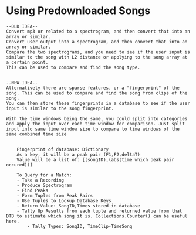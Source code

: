 # Using Predownloaded Songs

    --OLD IDEA--
    Convert mp3 or related to a spectrogram, and then convert that into an array or similar.
    Convert user output into a spectrogram, and then convert that into an array or similar.
    Compare the two spectrograms, and you need to see if the user input is similar to the song with L2 distance or applying to the song array at a certain point.
    This can be used to compare and find the song type.
    

    --NEW IDEA--
    Alternatively there are sparse features, or a "fingerprint" of the song. This can be used to compare and find the song from clips of the song.
    You can then store these fingerprints in a database to see if the user input is similar to the song fingerprint.

    With the time windows being the same, you could split into categories and apply the input over each time window for comparison. Just split input into same time window size to compare to time windows of the same combined time size
~~~~INFO~~~~

    Fingerprint of database: Dictionary
    As a key, it will be a peak pair (F1,F2,deltaT)
    Value will be a list of: [(songID),(abs(time which peak pair occured))]

    To Query for a Match:
    - Take a Recording
    - Produce Spectrogram
    - Find Peaks
    - Form Tuples from Peak Pairs
    - Use Tuples to Lookup Database Keys
    - Return Value: SongID,Times stored in database
    - Tally Up Results from each tuple and returned value from that DTB to estimate which song it is. Collections.Counter() can be useful here.
        - Tally Types: SongID, TimeClip-TimeSong
